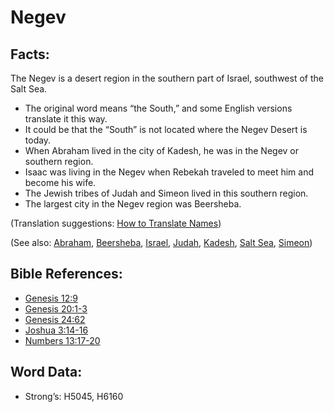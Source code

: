 # Negev

## Facts:

The Negev is a desert region in the southern part of Israel, southwest of the Salt Sea.

* The original word means “the South,” and some English versions translate it this way.
* It could be that the “South” is not located where the Negev Desert is today.
* When Abraham lived in the city of Kadesh, he was in the Negev or southern region.
* Isaac was living in the Negev when Rebekah traveled to meet him and become his wife.
* The Jewish tribes of Judah and Simeon lived in this southern region.
* The largest city in the Negev region was Beersheba.

(Translation suggestions: [How to Translate Names](../../translate/translate-names))

(See also: [Abraham](../names/abraham.md), [Beersheba](../names/beersheba.md), [Israel](../kt/israel.md), [Judah](../names/judah.md), [Kadesh](../names/kadesh.md), [Salt Sea](../names/saltsea.md), [Simeon](../names/simeon.md))

## Bible References:

* [Genesis 12:9](rc://en/tn/help/gen/12/09)
* [Genesis 20:1-3](rc://en/tn/help/gen/20/01)
* [Genesis 24:62](rc://en/tn/help/gen/24/62)
* [Joshua 3:14-16](rc://en/tn/help/jos/03/14)
* [Numbers 13:17-20](rc://en/tn/help/num/13/17)

## Word Data:

* Strong’s: H5045, H6160
